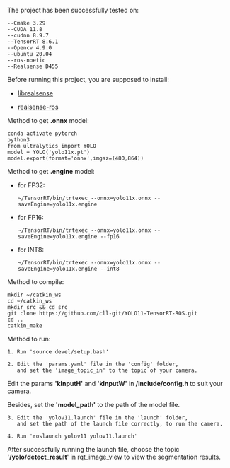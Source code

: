 The project has been successfully tested on:

    --Cmake 3.29
    --CUDA 11.8
    --cudnn 8.9.7
    --TensorRT 8.6.1
    --Opencv 4.9.0
    --ubuntu 20.04
    --ros-noetic
    --Realsense D455

Before running this project, you are supposed to install:

* [librealsense](https://github.com/IntelRealSense/realsense-ros)

* [realsense-ros](https://github.com/IntelRealSense/librealsense)

Method to get **.onnx** model:

    conda activate pytorch
    python3
    from ultralytics import YOLO
    model = YOLO('yolo11x.pt')
    model.export(format='onnx',imgsz=(480,864))

Method to get **.engine** model:

* for FP32:

      ~/TensorRT/bin/trtexec --onnx=yolo11x.onnx --saveEngine=yolo11x.engine

* for FP16:

      ~/TensorRT/bin/trtexec --onnx=yolo11x.onnx --saveEngine=yolo11x.engine --fp16

* for INT8:

      ~/TensorRT/bin/trtexec --onnx=yolo11x.onnx --saveEngine=yolo11x.engine --int8


Method to compile:

    mkdir ~/catkin_ws
    cd ~/catkin_ws
    mkdir src && cd src
    git clone https://github.com/cll-git/YOLO11-TensorRT-ROS.git
    cd ..
    catkin_make

Method to run:

    1. Run 'source devel/setup.bash'

    2. Edit the 'params.yaml' file in the 'config' folder,
       and set the 'image_topic_in' to the topic of your camera. 

Edit the params **'kInputH'** and **'kInputW'** in **/include/config.h** to suit your camera.

Besides, set the **'model_path'** to the path of the model file.

    3. Edit the 'yolov11.launch' file in the 'launch' folder, 
       and set the path of the launch file correctly, to run the camera.

    4. Run 'roslaunch yolov11 yolov11.launch'

After successfully running the launch file, choose the topic '**/yolo/detect_result**' in rqt_image_view to view the segmentation results.
